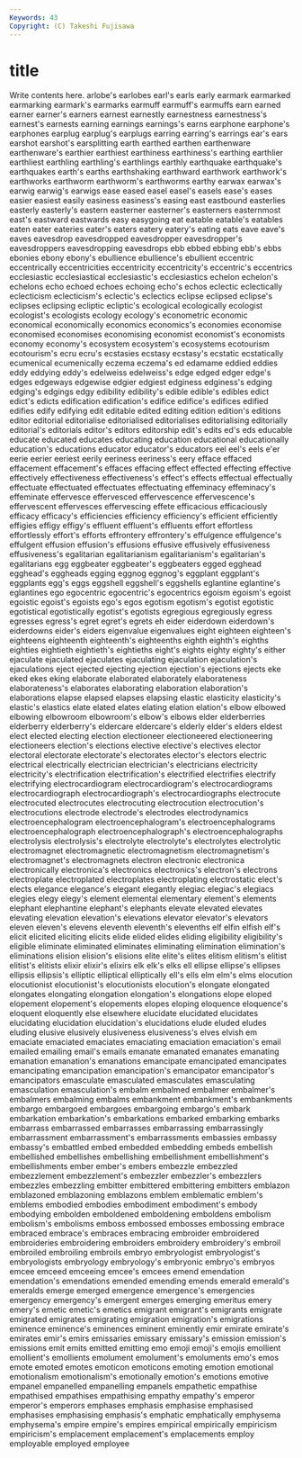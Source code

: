 ```yaml
---
Keywords: 43 
Copyright: (C) Takeshi Fujisawa
---
```


# title

Write contents here.
arlobe's earlobes earl's
earls early earmark earmarked earmarking earmark's earmarks earmuff earmuff's earmuffs
earn earned earner earner's earners earnest earnestly earnestness earnestness's earnest's
earnests earning earnings earnings's earns earphone earphone's earphones earplug earplug's
earplugs earring earring's earrings ear's ears earshot earshot's earsplitting earth
earthed earthen earthenware earthenware's earthier earthiest earthiness earthiness's earthing earthlier
earthliest earthling earthling's earthlings earthly earthquake earthquake's earthquakes earth's earths
earthshaking earthward earthwork earthwork's earthworks earthworm earthworm's earthworms earthy earwax
earwax's earwig earwig's earwigs ease eased easel easel's easels ease's
eases easier easiest easily easiness easiness's easing east eastbound easterlies
easterly easterly's eastern easterner easterner's easterners easternmost east's eastward eastwards
easy easygoing eat eatable eatable's eatables eaten eater eateries eater's
eaters eatery eatery's eating eats eave eave's eaves eavesdrop eavesdropped
eavesdropper eavesdropper's eavesdroppers eavesdropping eavesdrops ebb ebbed ebbing ebb's ebbs
ebonies ebony ebony's ebullience ebullience's ebullient eccentric eccentrically eccentricities eccentricity
eccentricity's eccentric's eccentrics ecclesiastic ecclesiastical ecclesiastic's ecclesiastics echelon echelon's echelons
echo echoed echoes echoing echo's echos eclectic eclectically eclecticism eclecticism's
eclectic's eclectics eclipse eclipsed eclipse's eclipses eclipsing ecliptic ecliptic's ecological
ecologically ecologist ecologist's ecologists ecology ecology's econometric economic economical economically
economics economics's economies economise economised economises economising economist economist's economists
economy economy's ecosystem ecosystem's ecosystems ecotourism ecotourism's ecru ecru's ecstasies
ecstasy ecstasy's ecstatic ecstatically ecumenical ecumenically eczema eczema's ed edamame
eddied eddies eddy eddying eddy's edelweiss edelweiss's edge edged edger
edge's edges edgeways edgewise edgier edgiest edginess edginess's edging edging's
edgings edgy edibility edibility's edible edible's edibles edict edict's edicts
edification edification's edifice edifice's edifices edified edifies edify edifying edit
editable edited editing edition edition's editions editor editorial editorialise editorialised
editorialises editorialising editorially editorial's editorials editor's editors editorship edit's edits
ed's eds educable educate educated educates educating education educational educationally
education's educations educator educator's educators eel eel's eels e'er eerie
eerier eeriest eerily eeriness eeriness's eery efface effaced effacement effacement's
effaces effacing effect effected effecting effective effectively effectiveness effectiveness's effect's
effects effectual effectually effectuate effectuated effectuates effectuating effeminacy effeminacy's effeminate
effervesce effervesced effervescence effervescence's effervescent effervesces effervescing effete efficacious efficaciously
efficacy efficacy's efficiencies efficiency efficiency's efficient efficiently effigies effigy effigy's
effluent effluent's effluents effort effortless effortlessly effort's efforts effrontery effrontery's
effulgence effulgence's effulgent effusion effusion's effusions effusive effusively effusiveness effusiveness's
egalitarian egalitarianism egalitarianism's egalitarian's egalitarians egg eggbeater eggbeater's eggbeaters egged
egghead egghead's eggheads egging eggnog eggnog's eggplant eggplant's eggplants egg's
eggs eggshell eggshell's eggshells eglantine eglantine's eglantines ego egocentric egocentric's
egocentrics egoism egoism's egoist egoistic egoist's egoists ego's egos egotism
egotism's egotist egotistic egotistical egotistically egotist's egotists egregious egregiously egress
egresses egress's egret egret's egrets eh eider eiderdown eiderdown's eiderdowns
eider's eiders eigenvalue eigenvalues eight eighteen eighteen's eighteens eighteenth eighteenth's
eighteenths eighth eighth's eighths eighties eightieth eightieth's eightieths eight's eights
eighty eighty's either ejaculate ejaculated ejaculates ejaculating ejaculation ejaculation's ejaculations
eject ejected ejecting ejection ejection's ejections ejects eke eked ekes
eking elaborate elaborated elaborately elaborateness elaborateness's elaborates elaborating elaboration elaboration's
elaborations elapse elapsed elapses elapsing elastic elasticity elasticity's elastic's elastics
elate elated elates elating elation elation's elbow elbowed elbowing elbowroom
elbowroom's elbow's elbows elder elderberries elderberry elderberry's eldercare eldercare's elderly
elder's elders eldest elect elected electing election electioneer electioneered electioneering
electioneers election's elections elective elective's electives elector electoral electorate electorate's
electorates elector's electors electric electrical electrically electrician electrician's electricians electricity
electricity's electrification electrification's electrified electrifies electrify electrifying electrocardiogram electrocardiogram's electrocardiograms
electrocardiograph electrocardiograph's electrocardiographs electrocute electrocuted electrocutes electrocuting electrocution electrocution's electrocutions
electrode electrode's electrodes electrodynamics electroencephalogram electroencephalogram's electroencephalograms electroencephalograph electroencephalograph's electroencephalographs
electrolysis electrolysis's electrolyte electrolyte's electrolytes electrolytic electromagnet electromagnetic electromagnetism electromagnetism's
electromagnet's electromagnets electron electronic electronica electronically electronica's electronics electronics's electron's
electrons electroplate electroplated electroplates electroplating electrostatic elect's elects elegance elegance's
elegant elegantly elegiac elegiac's elegiacs elegies elegy elegy's element elemental
elementary element's elements elephant elephantine elephant's elephants elevate elevated elevates
elevating elevation elevation's elevations elevator elevator's elevators eleven eleven's elevens
eleventh eleventh's elevenths elf elfin elfish elf's elicit elicited eliciting
elicits elide elided elides eliding eligibility eligibility's eligible eliminate eliminated
eliminates eliminating elimination elimination's eliminations elision elision's elisions elite elite's
elites elitism elitism's elitist elitist's elitists elixir elixir's elixirs elk
elk's elks ell ellipse ellipse's ellipses ellipsis ellipsis's elliptic elliptical
elliptically ell's ells elm elm's elms elocution elocutionist elocutionist's elocutionists
elocution's elongate elongated elongates elongating elongation elongation's elongations elope eloped
elopement elopement's elopements elopes eloping eloquence eloquence's eloquent eloquently else
elsewhere elucidate elucidated elucidates elucidating elucidation elucidation's elucidations elude eluded
eludes eluding elusive elusively elusiveness elusiveness's elves elvish em emaciate
emaciated emaciates emaciating emaciation emaciation's email emailed emailing email's emails
emanate emanated emanates emanating emanation emanation's emanations emancipate emancipated emancipates
emancipating emancipation emancipation's emancipator emancipator's emancipators emasculate emasculated emasculates emasculating
emasculation emasculation's embalm embalmed embalmer embalmer's embalmers embalming embalms embankment
embankment's embankments embargo embargoed embargoes embargoing embargo's embark embarkation embarkation's
embarkations embarked embarking embarks embarrass embarrassed embarrasses embarrassing embarrassingly embarrassment
embarrassment's embarrassments embassies embassy embassy's embattled embed embedded embedding embeds
embellish embellished embellishes embellishing embellishment embellishment's embellishments ember ember's embers
embezzle embezzled embezzlement embezzlement's embezzler embezzler's embezzlers embezzles embezzling embitter
embittered embittering embitters emblazon emblazoned emblazoning emblazons emblem emblematic emblem's
emblems embodied embodies embodiment embodiment's embody embodying embolden emboldened emboldening
emboldens embolism embolism's embolisms emboss embossed embosses embossing embrace embraced
embrace's embraces embracing embroider embroidered embroideries embroidering embroiders embroidery embroidery's
embroil embroiled embroiling embroils embryo embryologist embryologist's embryologists embryology embryology's
embryonic embryo's embryos emcee emceed emceeing emcee's emcees emend emendation
emendation's emendations emended emending emends emerald emerald's emeralds emerge emerged
emergence emergence's emergencies emergency emergency's emergent emerges emerging emeritus emery
emery's emetic emetic's emetics emigrant emigrant's emigrants emigrate emigrated emigrates
emigrating emigration emigration's emigrations eminence eminence's eminences eminent eminently emir
emirate emirate's emirates emir's emirs emissaries emissary emissary's emission emission's
emissions emit emits emitted emitting emo emoji emoji's emojis emollient
emollient's emollients emolument emolument's emoluments emo's emos emote emoted emotes
emoticon emoticons emoting emotion emotional emotionalism emotionalism's emotionally emotion's emotions
emotive empanel empanelled empanelling empanels empathetic empathise empathised empathises empathising
empathy empathy's emperor emperor's emperors emphases emphasis emphasise emphasised emphasises
emphasising emphasis's emphatic emphatically emphysema emphysema's empire empire's empires empirical
empirically empiricism empiricism's emplacement emplacement's emplacements employ employable employed employee
